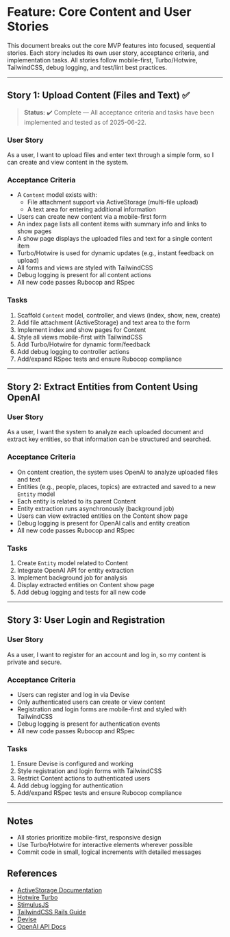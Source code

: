 # Feature: Core Content and User Stories

This document breaks out the core MVP features into focused, sequential stories. Each story includes its own user story, acceptance criteria, and implementation tasks. All stories follow mobile-first, Turbo/Hotwire, TailwindCSS, debug logging, and test/lint best practices.

---

## Story 1: Upload Content (Files and Text) ✅

> **Status:** ✔️ Complete — All acceptance criteria and tasks have been implemented and tested as of 2025-06-22.

### User Story
As a user, I want to upload files and enter text through a simple form, so I can create and view content in the system.

### Acceptance Criteria
- A `Content` model exists with:
  - File attachment support via ActiveStorage (multi-file upload)
  - A text area for entering additional information
- Users can create new content via a mobile-first form
- An index page lists all content items with summary info and links to show pages
- A show page displays the uploaded files and text for a single content item
- Turbo/Hotwire is used for dynamic updates (e.g., instant feedback on upload)
- All forms and views are styled with TailwindCSS
- Debug logging is present for all content actions
- All new code passes Rubocop and RSpec

### Tasks
1. Scaffold `Content` model, controller, and views (index, show, new, create)
2. Add file attachment (ActiveStorage) and text area to the form
3. Implement index and show pages for Content
4. Style all views mobile-first with TailwindCSS
5. Add Turbo/Hotwire for dynamic form/feedback
6. Add debug logging to controller actions
7. Add/expand RSpec tests and ensure Rubocop compliance

---

## Story 2: Extract Entities from Content Using OpenAI

### User Story
As a user, I want the system to analyze each uploaded document and extract key entities, so that information can be structured and searched.

### Acceptance Criteria
- On content creation, the system uses OpenAI to analyze uploaded files and text
- Entities (e.g., people, places, topics) are extracted and saved to a new `Entity` model
- Each entity is related to its parent Content
- Entity extraction runs asynchronously (background job)
- Users can view extracted entities on the Content show page
- Debug logging is present for OpenAI calls and entity creation
- All new code passes Rubocop and RSpec

### Tasks
1. Create `Entity` model related to Content
2. Integrate OpenAI API for entity extraction
3. Implement background job for analysis
4. Display extracted entities on Content show page
5. Add debug logging and tests for all new code

---

## Story 3: User Login and Registration

### User Story
As a user, I want to register for an account and log in, so my content is private and secure.

### Acceptance Criteria
- Users can register and log in via Devise
- Only authenticated users can create or view content
- Registration and login forms are mobile-first and styled with TailwindCSS
- Debug logging is present for authentication events
- All new code passes Rubocop and RSpec

### Tasks
1. Ensure Devise is configured and working
2. Style registration and login forms with TailwindCSS
3. Restrict Content actions to authenticated users
4. Add debug logging for authentication
5. Add/expand RSpec tests and ensure Rubocop compliance

---

## Notes
- All stories prioritize mobile-first, responsive design
- Use Turbo/Hotwire for interactive elements wherever possible
- Commit code in small, logical increments with detailed messages

## References
- [ActiveStorage Documentation](https://edgeguides.rubyonrails.org/active_storage_overview.html)
- [Hotwire Turbo](https://turbo.hotwired.dev/)
- [StimulusJS](https://stimulus.hotwired.dev/)
- [TailwindCSS Rails Guide](https://tailwindcss.com/docs/guides/ruby-on-rails)
- [Devise](https://github.com/heartcombo/devise)
- [OpenAI API Docs](https://platform.openai.com/docs/api-reference)
